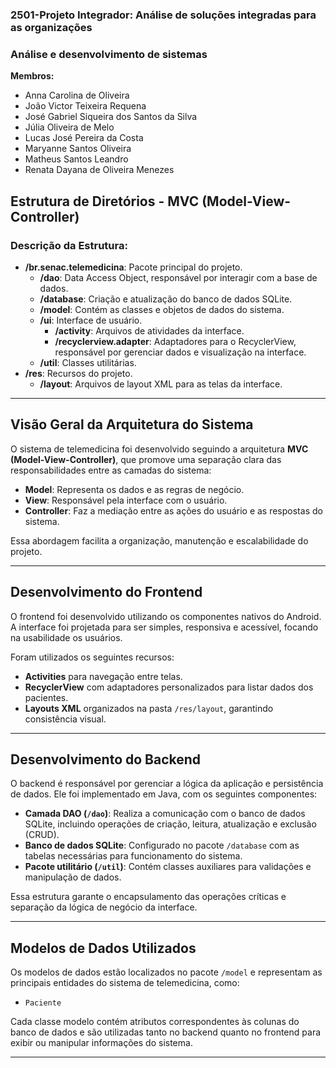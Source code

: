 ### 2501-Projeto Integrador: Análise de soluções integradas para as organizações 
### Análise e desenvolvimento de sistemas

**Membros:**
- Anna Carolina de Oliveira
- João Victor Teixeira Requena
- José Gabriel Siqueira dos Santos da Silva
- Júlia Oliveira de Melo
- Lucas José Pereira da Costa
- Maryanne Santos Oliveira
- Matheus Santos Leandro
- Renata Dayana de Oliveira Menezes

## Estrutura de Diretórios - MVC (Model-View-Controller)

### Descrição da Estrutura:

- **/br.senac.telemedicina**: Pacote principal do projeto.
  - **/dao**: Data Access Object, responsável por interagir com a base de dados.
  - **/database**: Criação e atualização do banco de dados SQLite.
  - **/model**: Contém as classes e objetos de dados do sistema.
  - **/ui**: Interface de usuário.
    - **/activity**: Arquivos de atividades da interface.
    - **/recyclerview.adapter**: Adaptadores para o RecyclerView, responsável por gerenciar dados e visualização na interface.<br>
  - **/util**: Classes utilitárias.
- **/res**: Recursos do projeto.
  - **/layout**: Arquivos de layout XML para as telas da interface.

---

## Visão Geral da Arquitetura do Sistema

O sistema de telemedicina foi desenvolvido seguindo a arquitetura **MVC (Model-View-Controller)**, que promove uma separação clara das responsabilidades entre as camadas do sistema:

- **Model**: Representa os dados e as regras de negócio.
- **View**: Responsável pela interface com o usuário.
- **Controller**: Faz a mediação entre as ações do usuário e as respostas do sistema.

Essa abordagem facilita a organização, manutenção e escalabilidade do projeto.

---

## Desenvolvimento do Frontend

O frontend foi desenvolvido utilizando os componentes nativos do Android. A interface foi projetada para ser simples, responsiva e acessível, focando na usabilidade os usuários.

Foram utilizados os seguintes recursos:

- **Activities** para navegação entre telas.
- **RecyclerView** com adaptadores personalizados para listar dados dos pacientes.
- **Layouts XML** organizados na pasta `/res/layout`, garantindo consistência visual.

---

## Desenvolvimento do Backend

O backend é responsável por gerenciar a lógica da aplicação e persistência de dados. Ele foi implementado em Java, com os seguintes componentes:

- **Camada DAO (`/dao`)**: Realiza a comunicação com o banco de dados SQLite, incluindo operações de criação, leitura, atualização e exclusão (CRUD).
- **Banco de dados SQLite**: Configurado no pacote `/database` com as tabelas necessárias para funcionamento do sistema.
- **Pacote utilitário (`/util`)**: Contém classes auxiliares para validações e manipulação de dados.

Essa estrutura garante o encapsulamento das operações críticas e separação da lógica de negócio da interface.

---

## Modelos de Dados Utilizados

Os modelos de dados estão localizados no pacote `/model` e representam as principais entidades do sistema de telemedicina, como:

- `Paciente`

Cada classe modelo contém atributos correspondentes às colunas do banco de dados e são utilizadas tanto no backend quanto no frontend para exibir ou manipular informações do sistema.

---